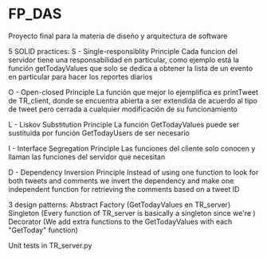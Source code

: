 # FP_DAS
Proyecto final para la materia de diseño y arquitectura de software


 5 SOLID practices:
S - Single-responsiblity Principle
Cada funcion del servidor tiene una responsabilidad en particular, como ejemplo está la función getTodayValues que solo se dedica a obtener la lista de un evento en particular para hacer los reportes diarios

O - Open-closed Principle
La función que mejor lo ejemplifica es printTweet de TR_client, donde se encuentra abierta a ser extendida de acuerdo al tipo de tweet pero cerrada a cualquier modificación de su funcionamiento

L - Liskov Substitution Principle
La función GetTodayValues puede ser sustituida por función GetTodayUsers de ser necesario

I - Interface Segregation Principle
Las funciones del cliente solo conocen y llaman las funciones del servidor que necesitan

D - Dependency Inversion Principle
Instead of using one function to look for both tweets and comments we invert the dependency and make one independent function for retrieving the comments based on a tweet ID
 
 3 design patterns:
 Abstract Factory (GetTodayValues en TR_server)
 Singleton (Every function of TR_server is basically a singleton since we're )
 Decorator (We add extra functions to the GetTodayValues with each "GetToday" function)

Unit tests in TR_server.py